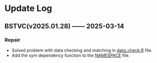 # Update Log

## BSTVC(v2025.01.28) —— 2025-03-14
### Repair
* Solved problem with data checking and matching in [data_check.R](./data_check.R) file.
* Add the sym dependency function to the [NAMESPACE](./NAMESPACE) file.

